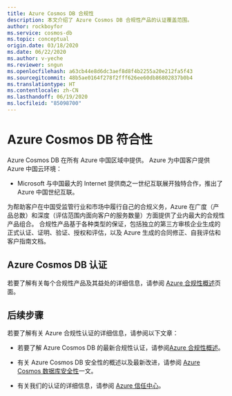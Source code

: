 ```yaml
---
title: Azure Cosmos DB 合规性
description: 本文介绍了 Azure Cosmos DB 合规性产品的认证覆盖范围。
author: rockboyfor
ms.service: cosmos-db
ms.topic: conceptual
origin.date: 03/18/2020
ms.date: 06/22/2020
ms.author: v-yeche
ms.reviewer: sngun
ms.openlocfilehash: a63cb44e8d6dc3aef8d8f4b2255a20e212fa5f43
ms.sourcegitcommit: 48b5ae0164f278f2fff626ee60db86802837b0b4
ms.translationtype: HT
ms.contentlocale: zh-CN
ms.lasthandoff: 06/19/2020
ms.locfileid: "85098700"
---
```

# <a name="compliance-in-azure-cosmos-db"></a>Azure Cosmos DB 符合性 

Azure Cosmos DB 在所有 Azure 中国区域中提供。 Azure 为中国客户提供 Azure 中国云环境：

* Microsoft 与中国最大的 Internet 提供商之一世纪互联展开独特合作，推出了 Azure 中国世纪互联。

<!--Correct on Microsoft and 21Vianet-->

为帮助客户在中国受监管行业和市场中履行自己的合规义务，Azure 在广度（产品总数）和深度（评估范围内面向客户的服务数量）方面提供了业内最大的合规性产品组合。 合规性产品基于各种类型的保证，包括独立的第三方审核企业生成的正式认证、证明、验证、授权和评估，以及 Azure 生成的合同修正、自我评估和客户指南文档。

<!--Notice: make by Azure-->
<!--Not Available on Azure compliance offerings are grouped into four segments - multiple-region applicable, US Government, industry specific, and region or country specific.-->

## <a name="azure-cosmos-db-certifications"></a>Azure Cosmos DB 认证  

若要了解有关每个合规性产品及其益处的详细信息，请参阅 [Azure 合规性概述](https://www.trustcenter.cn/cloudservices/azure.html)页面。

<!--Not Available on The following table lists the certifications supported by Azure Cosmos DB in Azure China Cloud:-->


## <a name="next-steps"></a>后续步骤

若要了解有关 Azure 合规性认证的详细信息，请参阅以下文章：

* 若要了解 Azure Cosmos DB 的最新合规性认证，请参阅[Azure 合规性概述](https://www.trustcenter.cn/cloudservices/azure.html)。  

* 有关 Azure Cosmos DB 安全性的概述以及最新改进，请参阅 [Azure Cosmos 数据库安全性](database-security.md)一文。

* 有关我们的认证的详细信息，请参阅 [Azure 信任中心](https://www.trustcenter.cn/cloudservices/azure.html)。

<!-- Update_Description: update meta properties, wording update, update link -->